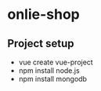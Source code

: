 # onlie-shop

## Project setup

- vue create vue-project
- npm install node.js
- npm install mongodb
